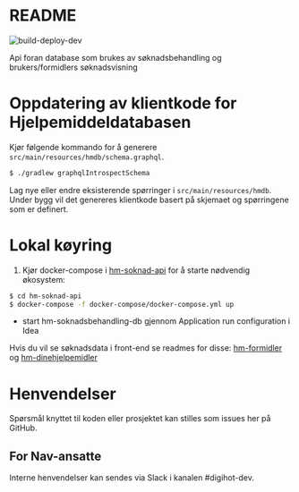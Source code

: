 # README

![build-deploy-dev](https://github.com/navikt/hm-soknadsbehandling-db/workflows/Build%20and%20deploy/badge.svg)

Api foran database som brukes av søknadsbehandling og brukers/formidlers søknadsvisning

# Oppdatering av klientkode for Hjelpemiddeldatabasen

Kjør følgende kommando for å generere `src/main/resources/hmdb/schema.graphql`.

```bash
$ ./gradlew graphqlIntrospectSchema
```

Lag nye eller endre eksisterende spørringer i `src/main/resources/hmdb`. Under bygg vil det genereres klientkode basert
på skjemaet og spørringene som er definert.

# Lokal køyring

1. Kjør docker-compose i [hm-soknad-api](https://github.com/navikt/hm-soknad-api) for å starte nødvendig økosystem:

```bash
$ cd hm-soknad-api
$ docker-compose -f docker-compose/docker-compose.yml up
```

- start hm-soknadsbehandling-db gjennom Application run configuration i Idea

Hvis du vil se søknadsdata i front-end se readmes for disse: [hm-formidler](https://github.com/navikt/hm-formidler)
og [hm-dinehjelpemidler](https://github.com/navikt/hm-dinehjelpemidler)

# Henvendelser

Spørsmål knyttet til koden eller prosjektet kan stilles som issues her på GitHub.

## For Nav-ansatte

Interne henvendelser kan sendes via Slack i kanalen #digihot-dev.
